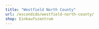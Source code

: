 ```yaml
---
title: "Westfield North County"
url: /escondido/westfield-north-county/
shop: Einkaufszentrum
---
```

